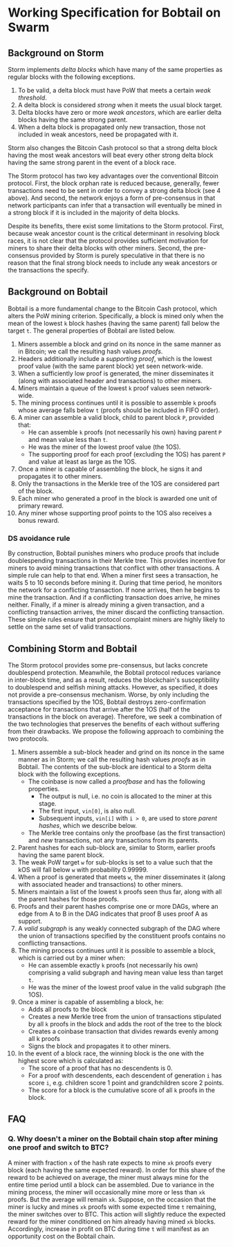 # Working Specification for Bobtail on Swarm

## Background on Storm

Storm implements *delta blocks* which have many of the same properties as regular blocks with the following exceptions.

1. To be valid, a delta block must have PoW that meets a certain *weak threshold*.
2. A delta block is considered *strong* when it meets the usual block target.
3. Delta blocks have zero or more *weak ancestors*, which are earlier delta blocks having the same strong parent.
4. When a delta block is propagated only new transaction, those not included in weak ancestors, need be propagated with it.

Storm also changes the Bitcoin Cash protocol so that a strong delta block having the most weak ancestors will beat every other strong delta block having the same strong parent in the event of a block race.

The Storm protocol has two key advantages over the conventional Bitcoin protocol. First, the block orphan rate is reduced because, generally, fewer transactions need to be sent in order to convey a strong delta block (see 4 above). And second, the network enjoys a form of pre-consensus in that network participants can infer that a transaction will eventually be mined in a strong block if it is included in the majority of delta blocks.

Despite its benefits, there exist some limitations to the Storm protocol. First, because weak ancestor count is the critical determinant in resolving block races, it is not clear that the protocol provides sufficient motivation for miners to share their delta blocks with other miners. Second, the pre-consensus provided by Storm is purely speculative in that there is no reason that the final strong block needs to include any weak ancestors or the transactions the specify.

## Background on Bobtail

Bobtail is a more fundamental change to the Bitcoin Cash protocol, which alters the PoW mining criterion. Specifically, a block is mined only when the mean of the lowest `k` block hashes (having the same parent) fall below the target `t`. The general properties of Bobtail are listed below.

1. Miners assemble a block and grind on its nonce in the same manner as in Bitcoin; we call the resulting hash values *proofs*.
2. Headers additionally include a *supporting proof*, which is the lowest proof value (with the same parent block) yet seen network-wide.
3. When a sufficiently low proof is generated, the miner disseminates it (along with associated header and transactions) to other miners.
4. Miners maintain a queue of the lowest `k` proof values seen network-wide.
5. The mining process continues until it is possible to assemble `k` proofs whose average falls below `t` (proofs should be included in FIFO order).
6. A miner can assemble a valid block, child to parent block `P`, provided that:
   - He can assemble `k` proofs (not necessarily his own) having parent `P` and mean value less than `t`.
   - He was the miner of the lowest proof value (the 1OS).
   - The supporting proof for each proof (excluding the 1OS) has parent `P` and value at least as large as the 1OS.
7. Once a miner is capable of assembling the block, he signs it and propagates it to other miners.
8. Only the transactions in the Merkle tree of the 1OS are considered part of the block.
9. Each miner who generated a proof in the block is awarded one unit of primary reward.
10. Any miner whose supporting proof points to the 1OS also receives a bonus reward.

### DS avoidance rule

By construction, Bobtail punishes miners who produce proofs that include doublespending transactions in their Merkle tree. This provides incentive for miners to avoid mining transactions that conflict with other transactions. A simple rule can help to that end. When a miner first sees a transaction, he waits 5 to 10 seconds before mining it. During that time period, he monitors the network for a conflicting transaction. If none arrives, then he begins to mine the transaction. And if a conflicting transaction does arrive, he mines neither. Finally, if a miner is already mining a given transaction, and a conflicting transaction arrives, the miner discard the conflicting transaction. These simple rules ensure that protocol complaint miners are highly likely to settle on the same set of valid transactions.

## Combining Storm and Bobtail

The Storm protocol provides some pre-consensus, but lacks concrete doublespend protection. Meanwhile, the Bobtail protocol reduces variance in inter-block time, and as a result, reduces the blockchain's susceptibility to doublespend and selfish mining attacks. However, as specified, it does not provide a pre-consensus mechanism. Worse, by only including the transactions specified by the 1OS, Bobtail destroys zero-confirmation acceptance for transactions that arrive after the 1OS (half of the transactions in the block on average). Therefore, we seek a combination of the two technologies that preserves the benefits of each without suffering from their drawbacks. We propose the following approach to combining the two protocols.

1. Miners assemble a sub-block header and grind on its nonce in the same manner as in Storm; we call the resulting hash values *proofs* as in Bobtail. The contents of the sub-block are identical to a Storm delta block with the following exceptions. 
   - The coinbase is now called a *proofbase* and has the following properties.
     - The output is null, i.e. no coin is allocated to the miner at this stage.
     - The first input, `vin[0]`, is also null.
     - Subsequent inputs, `vin[i]` with `i > 0`, are used to store *parent hashes*, which we describe below.
   - The Merkle tree contains only the proofbase (as the first transaction) and *new* transactions, not any transactions from its parents.
2. Parent hashes for each sub-block are, similar to Storm, earlier proofs having the same parent block.
3. The weak PoW target `w` for sub-blocks is set to a value such that the kOS will fall below `w` with probability 0.99999.
4. When a proof is generated that meets `w`, the miner disseminates it (along with associated header and transactions) to other miners.
5. Miners maintain a list of the lowest `k` proofs seen thus far, along with all the parent hashes for those proofs.
6. Proofs and their parent hashes comprise one or more DAGs, where an edge from A to B in the DAG indicates that proof B uses proof A as support.
7. A *valid subgraph* is any weakly connected subgraph of the DAG where the union of transactions specified by the constituent proofs contains no conflicting transactions.
8. The mining process continues until it is possible to assemble a block, which is carried out by a miner when:
   - He can assemble exactly `k` proofs (not necessarily his own) comprising a valid subgraph and having mean value less than target `t`.
   - He was the miner of the lowest proof value in the valid subgraph (the 1OS).
9. Once a miner is capable of assembling a block, he:
   - Adds all proofs to the block
   - Creates a new Merkle tree from the union of transactions stipulated by all `k` proofs in the block and adds the root of the tree to the block
   - Creates a coinbase transaction that divides rewards evenly among all k proofs
   - Signs the block and propagates it to other miners.
10. In the event of a block race, the winning block is the one with the highest score which is calculated as:
    - The score of a proof that has no descendents is 0.
    - For a proof with descendents, each descendent of generation `i` has score `i`, e.g. children score 1 point and grandchildren score 2 points.
    - The score for a block is the cumulative score of all `k` proofs in the block.

## FAQ

### Q. Why doesn't a miner on the Bobtail chain stop after mining one proof and switch to BTC?

A miner with fraction `x` of the hash rate expects to mine `xk` proofs every block (each having the same expected reward). In order for this share of the reward to be achieved on average, the miner must always mine for the entire time period until a block can be assembled. Due to variance in the mining process, the miner will occasionally mine more or less than `xk` proofs. But the average will remain `xk`. Suppose, on the occasion that the miner is lucky and mines `xk` proofs with some expected time `t` remaining, the miner switches over to BTC. This action will slightly reduce the expected reward for the miner conditioned on him already having mined `xk` blocks. Accordingly, increase in profit on BTC during time `t` will manifest as an opportunity cost on the Bobtail chain.
